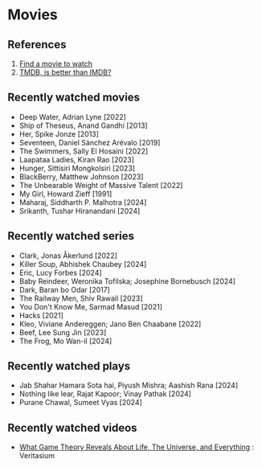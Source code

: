 # Movies

## References

1. [Find a movie to watch](https://agoodmovietowatch.com/)
2. [TMDB, is better than IMDB?](https://www.themoviedb.org/)

## Recently watched movies

- Deep Water, Adrian Lyne [2022]
- Ship of Theseus, Anand Gandhi [2013]
- Her, Spike Jonze [2013]
- Seventeen, Daniel Sánchez Arévalo [2019]
- The Swimmers, Sally El Hosaini [2022]
- Laapataa Ladies, Kiran Rao [2023]
- Hunger, Sittisiri Mongkolsiri [2023]
- BlackBerry, Matthew Johnson [2023]
- The Unbearable Weight of Massive Talent [2022]
- My Girl, Howard Zieff [1991]
- Maharaj, Siddharth P. Malhotra [2024]
- Srikanth, Tushar Hiranandani [2024]

## Recently watched series

- Clark, Jonas Åkerlund [2022]
- Killer Soup, Abhishek Chaubey [2024]
- Eric, Lucy Forbes [2024]
- Baby Reindeer, Weronika Tofilska; Josephine Bornebusch [2024]
- Dark, Baran bo Odar [2017]
- The Railway Men, Shiv Rawail [2023]
- You Don't Know Me, Sarmad Masud [2021]
- Hacks [2021]
- Kleo, Viviane Andereggen; Jano Ben Chaabane [2022]
- Beef, Lee Sung Jin [2023]
- The Frog, Mo Wan-il [2024]

## Recently watched plays

- Jab Shahar Hamara Sota hai, Piyush Mishra; Aashish Rana [2024]
- Nothing like lear, Rajat Kapoor; Vinay Pathak [2024]
- Purane Chawal, Sumeet Vyas [2024]

## Recently watched videos

- [What Game Theory Reveals About Life, The Universe, and Everything](https://www.youtube.com/watch?v=mScpHTIi-kM&ab_channel=Veritasium) : Veritasium
